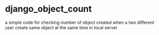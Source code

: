 # django_object_count
a simple code for checking number of object created when a two different user create same object at the same time in local server
